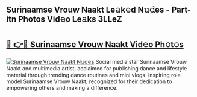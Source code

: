 ## Surinaamse Vrouw Naakt Le𝚊k𝚎d N𝚞𝚍es - Part-itn Photos Vid𝚎o Le𝚊ks 3LLeZ

# <h2><a href="http://fb2f5tn.evod.top/?m=Surinaamse+Vrouw+Naakt">🔗 👉🔴 Surinaamse Vrouw Naakt Vid𝚎o Ph𝚘t𝚘s</a></h2>

[![Surinaamse Vrouw Naakt N𝚞d𝚎s](https://i.imgur.com/8V9OHl7.gif)](http://fb2f5tn.evod.top/?m=Surinaamse+Vrouw+Naakt)
Social media star Surinaamse Vrouw Naakt and multimedia artist, acclaimed for publishing dance and lifestyle material through trending dance routines and mini vlogs. Inspiring role model Surinaamse Vrouw Naakt, recognized for their dedication to empowering others and making a difference. 
